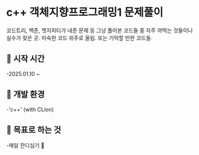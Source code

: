 # c++ 객체지향프로그래밍1 문제풀이
코드트리, 백준, 챗지피티가 내준 문제 등 그냥 풀어본 코드들 중 자주 까먹는 것들이나 실수가 잦은 곳.
미숙한 코드 위주로 올림. 또는 기억할 만한 코드들.

## 🪼 시작 시간
-2025.01.10 ~

## 🐙 개발 환경
-'c++' (with CLion)

## 🐠 목표로 하는 것
-매일 잔디심기 🌱
